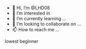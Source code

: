 - 👋 Hi, I’m @LHD08
- 👀 I’m interested in 
- 🌱 I’m currently learning ...
- 💞️ I’m looking to collaborate on ...
- 📫 How to reach me ...

lowest beginner
<!---
LHD08/LHD08 is a ✨ special ✨ repository because its `README.md` (this file) appears on your GitHub profile.
You can click the Preview link to take a look at your changes.
--->
